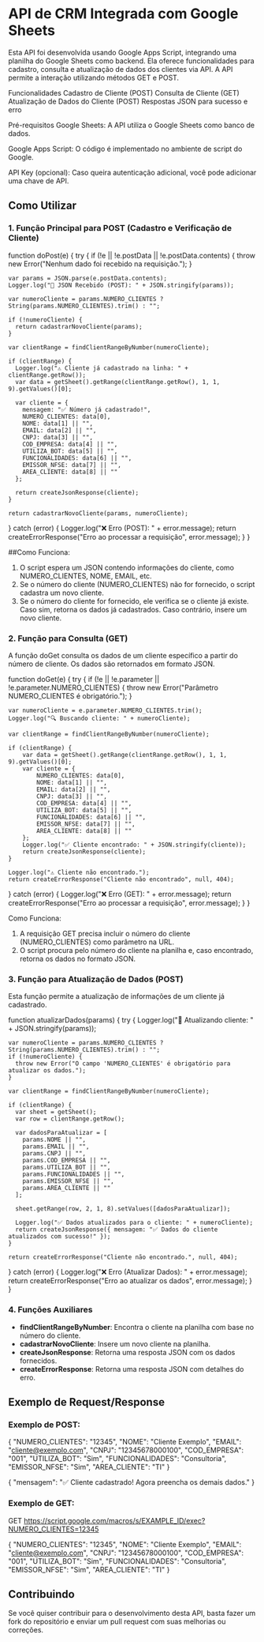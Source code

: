 # API de CRM Integrada com Google Sheets

Esta API foi desenvolvida usando Google Apps Script, integrando uma planilha do Google Sheets como backend. Ela oferece funcionalidades para cadastro, consulta e atualização de dados dos clientes via API. A API permite a interação utilizando métodos GET e POST.

Funcionalidades
Cadastro de Cliente (POST)
Consulta de Cliente (GET)
Atualização de Dados do Cliente (POST)
Respostas JSON para sucesso e erro

Pré-requisitos
Google Sheets: A API utiliza o Google Sheets como banco de dados.

Google Apps Script: O código é implementado no ambiente de script do Google.

API Key (opcional): Caso queira autenticação adicional, você pode adicionar uma chave de API.

## Como Utilizar
### 1. Função Principal para POST (Cadastro e Verificação de Cliente)
function doPost(e) {
  try {
    if (!e || !e.postData || !e.postData.contents) {
      throw new Error("Nenhum dado foi recebido na requisição.");
    }

    var params = JSON.parse(e.postData.contents);
    Logger.log("🚀 JSON Recebido (POST): " + JSON.stringify(params));

    var numeroCliente = params.NUMERO_CLIENTES ? String(params.NUMERO_CLIENTES).trim() : "";

    if (!numeroCliente) {
      return cadastrarNovoCliente(params);
    }

    var clientRange = findClientRangeByNumber(numeroCliente);

    if (clientRange) {
      Logger.log("⚠️ Cliente já cadastrado na linha: " + clientRange.getRow());
      var data = getSheet().getRange(clientRange.getRow(), 1, 1, 9).getValues()[0];
      
      var cliente = {
        mensagem: "✅ Número já cadastrado!",
        NUMERO_CLIENTES: data[0],
        NOME: data[1] || "",
        EMAIL: data[2] || "",
        CNPJ: data[3] || "",
        COD_EMPRESA: data[4] || "",
        UTILIZA_BOT: data[5] || "",
        FUNCIONALIDADES: data[6] || "",
        EMISSOR_NFSE: data[7] || "",
        AREA_CLIENTE: data[8] || ""
      };

      return createJsonResponse(cliente);
    }

    return cadastrarNovoCliente(params, numeroCliente);


  } catch (error) {
    Logger.log("❌ Erro (POST): " + error.message);
    return createErrorResponse("Erro ao processar a requisição", error.message);
  }
}

##Como Funciona:
1. O script espera um JSON contendo informações do cliente, como NUMERO_CLIENTES, NOME, EMAIL, etc.
2. Se o número do cliente (NUMERO_CLIENTES) não for fornecido, o script cadastra um novo cliente.
3. Se o número do cliente for fornecido, ele verifica se o cliente já existe. Caso sim, retorna os dados já cadastrados. Caso contrário, insere um novo cliente.

### 2. Função para Consulta (GET)
A função doGet consulta os dados de um cliente específico a partir do número de cliente. Os dados são retornados em formato JSON.

function doGet(e) {
  try {
    if (!e || !e.parameter || !e.parameter.NUMERO_CLIENTES) {
      throw new Error("Parâmetro NUMERO_CLIENTES é obrigatório.");
    }

    var numeroCliente = e.parameter.NUMERO_CLIENTES.trim();
    Logger.log("🔍 Buscando cliente: " + numeroCliente);

    var clientRange = findClientRangeByNumber(numeroCliente);

    if (clientRange) {
        var data = getSheet().getRange(clientRange.getRow(), 1, 1, 9).getValues()[0];
        var cliente = {
            NUMERO_CLIENTES: data[0],
            NOME: data[1] || "",
            EMAIL: data[2] || "",
            CNPJ: data[3] || "",
            COD_EMPRESA: data[4] || "",
            UTILIZA_BOT: data[5] || "",
            FUNCIONALIDADES: data[6] || "",
            EMISSOR_NFSE: data[7] || "",
            AREA_CLIENTE: data[8] || ""
        };
        Logger.log("✅ Cliente encontrado: " + JSON.stringify(cliente));
        return createJsonResponse(cliente);
    }

    Logger.log("⚠️ Cliente não encontrado.");
    return createErrorResponse("Cliente não encontrado", null, 404);

  } catch (error) {
    Logger.log("❌ Erro (GET): " + error.message);
    return createErrorResponse("Erro ao processar a requisição", error.message);
  }
}

Como Funciona:
1. A requisição GET precisa incluir o número do cliente (NUMERO_CLIENTES) como parâmetro na URL.
2. O script procura pelo número do cliente na planilha e, caso encontrado, retorna os dados no formato JSON.

### 3. Função para Atualização de Dados (POST)
Esta função permite a atualização de informações de um cliente já cadastrado.

function atualizarDados(params) {
  try {
    Logger.log("🔄 Atualizando cliente: " + JSON.stringify(params));

    var numeroCliente = params.NUMERO_CLIENTES ? String(params.NUMERO_CLIENTES).trim() : "";
    if (!numeroCliente) {
      throw new Error("O campo 'NUMERO_CLIENTES' é obrigatório para atualizar os dados.");
    }

    var clientRange = findClientRangeByNumber(numeroCliente);

    if (clientRange) {
      var sheet = getSheet();
      var row = clientRange.getRow();
      
      var dadosParaAtualizar = [
        params.NOME || "",
        params.EMAIL || "",
        params.CNPJ || "",
        params.COD_EMPRESA || "",
        params.UTILIZA_BOT || "",
        params.FUNCIONALIDADES || "",
        params.EMISSOR_NFSE || "",
        params.AREA_CLIENTE || ""
      ];
      
      sheet.getRange(row, 2, 1, 8).setValues([dadosParaAtualizar]);

      Logger.log("✅ Dados atualizados para o cliente: " + numeroCliente);
      return createJsonResponse({ mensagem: "✅ Dados do cliente atualizados com sucesso!" });
    }

    return createErrorResponse("Cliente não encontrado.", null, 404);

  } catch (error) {
    Logger.log("❌ Erro (Atualizar Dados): " + error.message);
    return createErrorResponse("Erro ao atualizar os dados", error.message);
  }
}


### 4. Funções Auxiliares
- **findClientRangeByNumber**: Encontra o cliente na planilha com base no número do cliente.
- **cadastrarNovoCliente**: Insere um novo cliente na planilha.
- **createJsonResponse**: Retorna uma resposta JSON com os dados fornecidos.
- **createErrorResponse**: Retorna uma resposta JSON com detalhes do erro.

## Exemplo de Request/Response

### Exemplo de POST:
{
  "NUMERO_CLIENTES": "12345",
  "NOME": "Cliente Exemplo",
  "EMAIL": "cliente@exemplo.com",
  "CNPJ": "12345678000100",
  "COD_EMPRESA": "001",
  "UTILIZA_BOT": "Sim",
  "FUNCIONALIDADES": "Consultoria",
  "EMISSOR_NFSE": "Sim",
  "AREA_CLIENTE": "TI"
}

{
  "mensagem": "✅ Cliente cadastrado! Agora preencha os demais dados."
}

### Exemplo de GET:
GET https://script.google.com/macros/s/EXAMPLE_ID/exec?NUMERO_CLIENTES=12345

{
  "NUMERO_CLIENTES": "12345",
  "NOME": "Cliente Exemplo",
  "EMAIL": "cliente@exemplo.com",
  "CNPJ": "12345678000100",
  "COD_EMPRESA": "001",
  "UTILIZA_BOT": "Sim",
  "FUNCIONALIDADES": "Consultoria",
  "EMISSOR_NFSE": "Sim",
  "AREA_CLIENTE": "TI"
}

## Contribuindo

Se você quiser contribuir para o desenvolvimento desta API, basta fazer um fork do repositório e enviar um pull request com suas melhorias ou correções.
